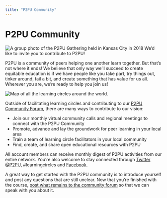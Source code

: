 ```yaml
---
title: "P2PU Community"
---
```

# P2PU Community

![A group photo of the P2PU Gathering held in Kansas City in 2018](https://cdn-images-1.medium.com/max/800/1*K2XdW94dSzBYuEyOyORluQ.jpeg)
We’d like to invite you to contribute to P2PU!

P2PU is a community of peers helping one another learn together. But that’s not where it ends! We believe that only way we’ll succeed to create equitable education is if we have people like you take part, try things out, tinker around, fail a bit, and create something that has value for us all. Wherever you are, we’re ready to help you join us!

![Map of all the learning circles around the world. ](https://community.p2pu.org/uploads/default/original/2X/7/7c7e47e051927bc6423fbf4320fed992a23ac896.png)

Outside of facilitating learning circles and contributing to our [P2PU Community Forum](https://community.p2pu.org/), there are many ways to contribute to our vision:

- Join our monthly virtual community calls and regional meetings to connect with the P2PU Community
- Promote, advance and lay the groundwork for peer learning in your local area
- Train a team of learning circle facilitators in your local community
- Find, create, and share open educational resources with P2PU

All account members can receive monthly digest of P2PU activities from our entire network. You’re also welcome to stay connected through [Twitter @P2PU](https://twitter.com/P2PU), #learningcircles and [Facebook](https://www.facebook.com/P2PUniversity). 

A great way to get started with the P2PU community is to introduce yourself and post any questions that are still unclear. Now that you’re finished with the course, [post what remains to the community forum](https://community.p2pu.org/) so that we can speak with you about it.
